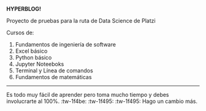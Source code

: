 **HYPERBLOG!**


Proyecto de pruebas para la ruta de Data Science de Platzi

Cursos de:

1. Fundamentos de ingeniería de software
2. Excel básico
3. Python básico
4. Jupyter Noteeboks
5. Terminal y Línea de comandos
6. Fundamentos de matemáticas


------------

Es todo muy fácil de aprender pero toma mucho tiempo y debes involucrarte al 100%.
:tw-1f4be: :tw-1f495: :tw-1f495:
Hago un cambio más.
